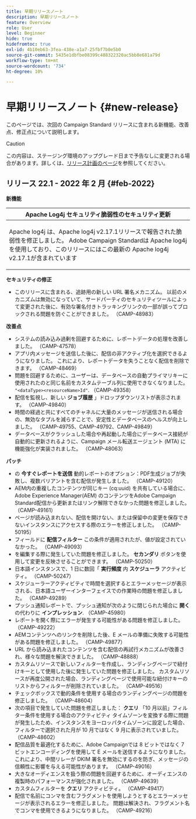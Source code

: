 ```yaml
---
title: 早期リリースノート
description: 早期リリースノート
feature: Overview
role: User
level: Beginner
hide: true
hidefromtoc: true
exl-id: 4b10eb63-3fea-438e-a1a7-25fbf7b0e5b0
source-git-commit: 5435e1dbfbe08399c488322320ac5bb8e681a79d
workflow-type: tm+mt
source-wordcount: '734'
ht-degree: 10%

---
```


# 早期リリースノート {#new-release}

このページでは、次回の Campaign Standard リリースに含まれる新機能、改善点、修正点について説明します。

>[!CAUTION]
>
> この内容は、ステージング環境のアップグレード日まで予告なしに変更される場合があります。詳しくは、[リリース計画のページ](../../rn/using/release-planning.md)を参照してください。

## リリース 22.1 - 2022 年 2 月 {#feb-2022}


**新機能**


<table> 
<thead> 
<tr> 
<th> <strong>Apache Log4j セキュリティ脆弱性のセキュリティ更新</strong><br /> </th> 
</tr> 
</thead> 
<tbody> 
<tr> 
<td>
<p>Apache log4j は、Apache log4j v2.17.1リリースで報告された脆弱性を修正しました。 Adobe Campaign Standardは Apache log4j を使用しており、このリリースにはこの最新の Apache log4j v2.17.1が含まれています </p>
</td> 
</tr> 
</tbody> 
</table>

**セキュリティの修正**

* このリリースに含まれる、追跡用の新しい URL 署名メカニズム。 以前のメカニズムは無効になっていて、サードパーティのセキュリティツールによって変更された後に、有効な署名付きトラッキングリンクの一部が誤ってブロックされる問題を防ぐことができました。 （CAMP-48983）

**改善点**

* システムの読み込み過剰を回避するために、レポートデータの処理を改善しました。 （CAMP-47578）
* アプリ内メッセージを送信した後に、配信の非アクティブ化を選択できるようになりました。 これにより、レポートデータを失うことなく配信を削除できます。 （CAMP-48469）
* 問題を回避するために、ユーザーは、データベースの自動プライマリキーに使用されたのと同じ名前をカスタムテーブル列に使用できなくなりました。 `"<dataType><resourceName>Id"`. （CAMP-49358）
* 配信を監視し、新しい **ジョブ履歴** 」ドロップダウンリストが表示されます。 （CAMP-49840）
* 時間の経過と共にすべてのチャネルに大量のメッセージが送信される場合の、無効なタプルを減らすことで、安定性とデータベースのヘルスが向上しました。 （CAMP-49755、CAMP-49792、CAMP-49849）
* データベースがクラッシュした場合や再起動した場合にデータベース接続が自動的に更新されるように、Campaign メール転送エージェント (MTA) に機能強化が実装されました。 （CAMP-48063）


**パッチ**

* の **今すぐレポートを送信** 動的レポートのオプション：PDF生成ジョブが失敗し、複数バリアントを含む配信が発生しました。 （CAMP-49120）
* AEM内の重複したコンテンツが同じキー (cq:uuid) を共有している場合に、Adobe Experience Manager(AEM) のコンテンツをAdobe Campaign Standard配信から更新またはリンク解除できなかった問題を修正しました。 （CAMP-49161）
* ページが読み込まれない、配信を開けない、または保留中の変更を保存できないインスタンスにアクセスする際のエラーを修正しました。 （CAMP-50195）
* フィールドに **配信フィルター** この条件が適用されたが、値が設定されていなかった。 （CAMP-49093）
* を編集する際に発生していた問題を修正しました。 **セカンダリ** ボタンを使用して変更を反映させることができます。 （CAMP-50250）
* 日本語インスタンスで、1 日に数回「 **実行頻度** 内 **スケジューラ** アクティビティ。 （CAMP-50247）
* スケジューラーアクティビティで時間を選択するとエラーメッセージが表示される、日本語ユーザーインターフェイスでの作業時の問題を修正しました。 （CAMP-49289）
* プッシュ通知レポートで、プッシュ通知が次のように閉じられた場合に **開く** の代わりに **インプレッション**. （CAMP-45980）
* レポートを開く際にエラーが発生する可能性がある問題を修正しました。 （CAMP-49222）
* AEMコンテンツへのリンクを削除した後、E メールの準備に失敗する可能性がある問題を修正しました。 （CAMP-49877）
* URL から読み込まれたコンテンツを含む配信の再試行メカニズムが改善され、様々な問題を解決できました。 （CAMP-48888）
* カスタムリソースで新しいフィルターを作成し、ランディングページで紐付けキーとして使用した後に発生していた問題を修正しました。 カスタムリソースが再度公開された場合、ランディングページで使用可能な紐付けキーのリストからフィルターが削除されていました。 （CAMP-49516）
* チェックボックスで動的条件を使用する場合のランディングページの問題を修正しました。 （CAMP-48604）
* 次の項目で発生していた問題を修正しました： **クエリ** 「10 月以前」フィルター条件を使用する場合のアクティビティ タイムゾーンを変換する際に問題が発生したため、インスタンスをヨーロッパタイムゾーンに設定した場合、フィルターで選択された月が 10 月ではなく 9 月に表示されていました。 （CAMP-48602）
* 配信品質を最適化するために、Adobe Campaignでは 8 ビットではなく 7 ビットエンコーディングを使用して E メールを送信するようになりました。 これにより、中間リレーが DKIM 署名を無効にするのを防ぎ、メッセージの信頼性に影響を与える可能性があります。 （CAMP-49016）
* 大きなオーディエンスを扱う際の問題を回避するために、オーディエンスの複製時のパフォーマンスが強化されました。 （CAMP-49639）
* カスタムフィルターを **クエリ** アクティビティ。 （CAMP-49417）
* 配信で名前にコンマを含むフラグメントを使用しようとするとエラーメッセージが表示されるエラーを修正しました。 問題は解決され、フラグメント名でコンマを使用できるようになりました。 （CAMP-49216）